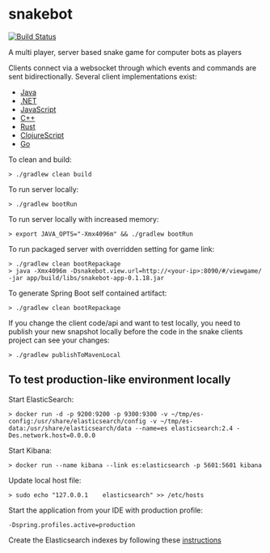 # snakebot
[![Build Status](http://jenkins.snake.cygni.se/buildStatus/icon?job=snakebot)](http://jenkins.snake.cygni.se/job/snakebot/)

A multi player, server based snake game for computer bots as players

Clients connect via a websocket through which events and commands are sent bidirectionally.
Several client implementations exist:

* [Java](https://github.com/cygni/snakebot-client-java)
* [.NET](https://github.com/cygni/snakebot-client-dotnet)
* [JavaScript](https://github.com/cygni/snakebot-client-js)
* [C++](https://github.com/cygni/snakebot-client-cpp)
* [Rust](https://github.com/cygni/snakebot-client-rust)
* [ClojureScript](https://github.com/cygni/snakebot-client-clojurescript)
* [Go](https://github.com/cygni/snakebot-client-golang)

To clean and build:
```
> ./gradlew clean build
```

To run server locally:
```
> ./gradlew bootRun
```

To run server locally with increased memory:
```
> export JAVA_OPTS="-Xmx4096m" && ./gradlew bootRun
```

To run packaged server with overridden setting for game link:
```
> ./gradlew clean bootRepackage
> java -Xmx4096m -Dsnakebot.view.url=http://<your-ip>:8090/#/viewgame/ -jar app/build/libs/snakebot-app-0.1.18.jar
```

To generate Spring Boot self contained artifact:
```
> ./gradlew clean bootRepackage
```

If you change the client code/api and want to test locally, you need to publish your new snapshot locally before the code in the snake clients project can see your changes:
```
> ./gradlew publishToMavenLocal
```

## To test production-like environment locally
Start ElasticSearch:
```
> docker run -d -p 9200:9200 -p 9300:9300 -v ~/tmp/es-config:/usr/share/elasticsearch/config -v ~/tmp/es-data:/usr/share/elasticsearch/data --name=es elasticsearch:2.4 -Des.network.host=0.0.0.0
```

Start Kibana:
```
> docker run --name kibana --link es:elasticsearch -p 5601:5601 kibana
```

Update local host file:
```
> sudo echo "127.0.0.1    elasticsearch" >> /etc/hosts
```

Start the application from your IDE with production profile:
```
-Dspring.profiles.active=production
```

Create the Elasticsearch indexes by following these [instructions](app/docs/elasticsearch.md)